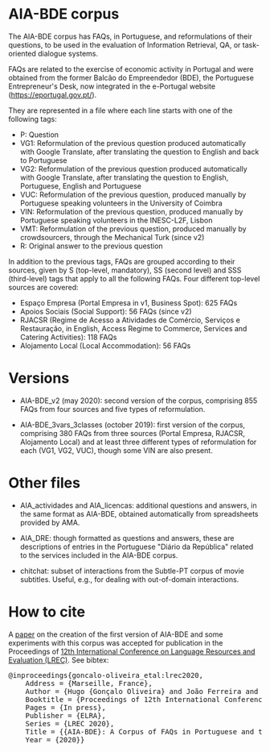 # AIA-BDE corpus

The AIA-BDE corpus has FAQs, in Portuguese, and reformulations of their questions, to be used in the evaluation of Information Retrieval, QA, or task-oriented dialogue systems.

FAQs are related to the exercise of economic activity in Portugal and were obtained from the former Balcão do Empreendedor (BDE), the Portuguese Entrepreneur's Desk, now integrated in the e-Portugal website (https://eportugal.gov.pt/).

They are represented in a file where each line starts with one of the following tags:
  * P: Question
  * VG1: Reformulation of the previous question produced automatically with Google Translate, after translating the question to English and back to Portuguese
  * VG2: Reformulation of the previous question produced automatically with Google Translate, after translating the question to English, Portuguese, English and Portuguese
  * VUC: Reformulation of the previous question, produced manually by Portuguese speaking volunteers in the University of Coimbra
  * VIN: Reformulation of the previous question, produced manually by Portuguese speaking volunteers in the INESC-L2F, Lisbon
  * VMT: Reformulation of the previous question, produced manually by crowdsourcers, through the Mechanical Turk (since v2)
  * R: Original answer to the previous question

In addition to the previous tags, FAQs are grouped according to their sources, given by S (top-level, mandatory), SS (second level) and SSS (third-level) tags that apply to all the following FAQs. Four different top-level sources are covered:
* Espaço Empresa (Portal Empresa in v1, Business Spot): 625 FAQs
* Apoios Sociais (Social Support): 56 FAQs (since v2)
* RJACSR (Regime de Acesso a Atividades de Comércio, Serviços e Restauração, in English, Access Regime to Commerce, Services and Catering Activities): 118 FAQs
* Alojamento Local (Local Accommodation): 56 FAQs 

# Versions

* AIA-BDE_v2 (may 2020): second version of the corpus, comprising 855 FAQs from four sources and five types of reformulation.

* AIA-BDE_3vars_3classes (october 2019): first version of the corpus, comprising 380 FAQs from three sources (Portal Empresa, RJACSR, Alojamento Local) and at least three different types of reformulation for each (VG1, VG2, VUC), though some VIN are also present.

# Other files

* AIA_actividades and AIA_licencas: additional questions and answers, in the same format as AIA-BDE, obtained automatically from spreadsheets provided by AMA.

* AIA_DRE: though formatted as questions and answers, these are descriptions of entries in the Portuguese "Diário da República" related to the services included in the AIA-BDE corpus.

* chitchat: subset of interactions from the Subtle-PT corpus of movie subtitles. Useful, e.g., for dealing with out-of-domain interactions.



# How to cite

A <a href="https://www.aclweb.org/anthology/2020.lrec-1.669/">paper</a> on the creation of the first version of AIA-BDE and some experiments with this corpus was accepted for publication in the Proceedings of <a href="https://lrec2020.lrec-conf.org">12th International Conference on Language Resources and Evaluation (LREC)</a>. See bibtex:

<pre>
@inproceedings{goncalo-oliveira_etal:lrec2020,  
	Address = {Marseille, France},  
	Author = {Hugo {Gonçalo Oliveira} and João Ferreira and José Santos and Pedro Fialho and Ricardo Rodrigues and Luísa Coheur and Ana Alves},  
	Booktitle = {Proceedings of 12th International Conference on Language Resources and Evaluation},  
	Pages = {In press},  
	Publisher = {ELRA},  
	Series = {LREC 2020},  
	Title = {{AIA-BDE}: A Corpus of FAQs in Portuguese and their Variations},  
	Year = {2020}}
</pre>
